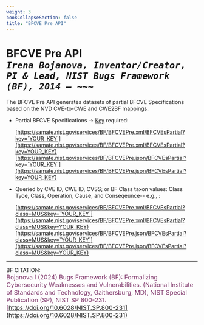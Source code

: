 ```yaml
---
weight: 3
bookCollapseSection: false
title: "BFCVE Pre API"
---
```


<!-- Google tag (gtag.js) -->
<script async src="https://www.googletagmanager.com/gtag/js?id=G-PJ364XPP9F"></script>
<script>
  window.dataLayer = window.dataLayer || [];
  function gtag(){dataLayer.push(arguments);}
  gtag('js', new Date());

  gtag('config', 'G-PJ364XPP9F');
</script>

# BFCVE Pre API <br/>_`Irena Bojanova, Inventor/Creator, PI & Lead, NIST Bugs Framework (BF), 2014 – ~~~`_

The BFCVE Pre API generates datasets of partial BFCVE Specifications based on the NVD CVE-to-CWE and CWE2BF mappings.

- Partial BFCVE Specifications &rarr; [Key](https://forms.gle/SRZyva5Vn1i4dQQ2A) required:

  [https://samate.nist.gov/services/BF/BFCVEPre.xml/BFCVEsPartial?key=`YOUR_KEY`](https://samate.nist.gov/services/BF/BFCVEPre.xml/BFCVEsPartial?key=YOUR_KEY)<br/>
  [https://samate.nist.gov/services/BF/BFCVEPre.json/BFCVEsPartial?key=`YOUR_KEY`](https://samate.nist.gov/services/BF/BFCVEPre.json/BFCVEsPartial?key=YOUR_KEY)

- Queried by CVE ID, CWE ID, CVSS; or BF Class taxon values: Class Tyoe, Class, Operation, Cause, and Conseqeunce-- e.g., :<br/>

  [https://samate.nist.gov/services/BF/BFCVEPre.xml/BFCVEsPartial?class=MUS&key=`YOUR_KEY`](https://samate.nist.gov/services/BF/BFCVEPre.xml/BFCVEsPartial?class=MUS&key=YOUR_KEY)<br/>
  [https://samate.nist.gov/services/BF/BFCVEPre.json/BFCVEsPartial?class=MUS&key=`YOUR_KEY`](https://samate.nist.gov/services/BF/BFCVEPre.json/BFCVEsPartial?class=MUS&key=YOUR_KEY)

_________________________________

BF CITATION: <br/>
<l style="font-size: 16px; color: #7D3368"> Bojanova I (2024) Bugs Framework (BF): Formalizing Cybersecurity Weaknesses and Vulnerabilities. (National Institute of Standards and Technology, Gaithersburg, MD), NIST Special Publication (SP), NIST SP 800-231. [https://doi.org/10.6028/NIST.SP.800-231](https://doi.org/10.6028/NIST.SP.800-231)</l> 